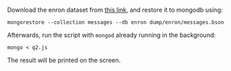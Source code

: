 Download the enron dataset from [this link](https://s3.amazonaws.com/edu-downloads.10gen.com/enron/enron.zip), and restore it to mongodb using:

`mongorestore --collection messages --db enron dump/enron/messages.bson`

Afterwards, run the script with `mongod` already running in the background:

`mongo < q2.js`

The result will be printed on the screen.

